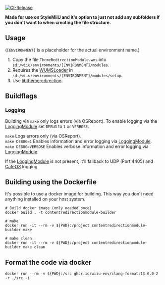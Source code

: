 [![CI-Release](https://github.com/wiiu-env/ContentRedirectionModule/actions/workflows/ci.yml/badge.svg)](https://github.com/wiiu-env/ContentRedirectionModule/actions/workflows/ci.yml)

**Made for use on StyleMiiU and it's option to just not add any subfolders if you don't want to when creating the file structure.**

## Usage
(`[ENVIRONMENT]` is a placeholder for the actual environment name.)

1. Copy the file `ThemeRedirectionModule.wms` into `sd:/wiiu/environments/[ENVIRONMENT]/modules`.  
2. Requires the [WUMSLoader](https://github.com/wiiu-env/WUMSLoader) in `sd:/wiiu/environments/[ENVIRONMENT]/modules/setup`.
3. Use [libthemeredirection](https://github.com/Juanen100/libthemeredirection).

## Buildflags

### Logging
Building via `make` only logs errors (via OSReport). To enable logging via the [LoggingModule](https://github.com/wiiu-env/LoggingModule) set `DEBUG` to `1` or `VERBOSE`.

`make` Logs errors only (via OSReport).  
`make DEBUG=1` Enables information and error logging via [LoggingModule](https://github.com/wiiu-env/LoggingModule).  
`make DEBUG=VERBOSE` Enables verbose information and error logging via [LoggingModule](https://github.com/wiiu-env/LoggingModule).  

If the [LoggingModule](https://github.com/wiiu-env/LoggingModule) is not present, it'll fallback to UDP (Port 4405) and [CafeOS](https://github.com/wiiu-env/USBSerialLoggingModule) logging.

## Building using the Dockerfile

It's possible to use a docker image for building. This way you don't need anything installed on your host system.

```
# Build docker image (only needed once)
docker build . -t contentredirectionmodule-builder

# make 
docker run -it --rm -v ${PWD}:/project contentredirectionmodule-builder make

# make clean
docker run -it --rm -v ${PWD}:/project contentredirectionmodule-builder make clean
```

## Format the code via docker

`docker run --rm -v ${PWD}:/src ghcr.io/wiiu-env/clang-format:13.0.0-2 -r ./src -i`